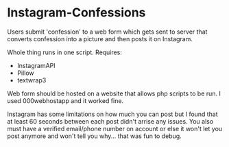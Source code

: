# Instagram-Confessions
Users submit 'confession' to a web form which gets sent to server that converts confession into a picture and then posts it on Instagram.


Whole thing runs in one script. Requires:
- InstagramAPI
- Pillow
- textwrap3

Web form should be hosted on a website that allows php scripts to be run. I used 000webhostapp and it worked fine. 

Instagram has some limitations on how much you can post but I found that at least 60 seconds between each post didn't arrise any issues. You also must have a verified email/phone number on account or else it won't let you post anymore and won't tell you why... that was fun to debug. 
